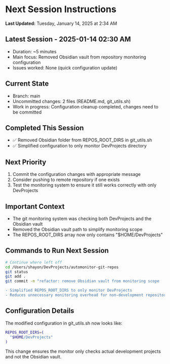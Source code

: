 # Next Session Instructions

**Last Updated:** Tuesday, January 14, 2025 at 2:34 AM

## Latest Session - 2025-01-14 02:30 AM
- Duration: ~5 minutes
- Main focus: Removed Obsidian vault from repository monitoring configuration
- Issues worked: None (quick configuration update)

## Current State
- Branch: main
- Uncommitted changes: 2 files (README.md, git_utils.sh)
- Work in progress: Configuration cleanup completed, changes need to be committed

## Completed This Session
- ✅ Removed Obsidian folder from REPOS_ROOT_DIRS in git_utils.sh
- ✅ Simplified configuration to only monitor DevProjects directory

## Next Priority
1. Commit the configuration changes with appropriate message
2. Consider pushing to remote repository if one exists
3. Test the monitoring system to ensure it still works correctly with only DevProjects

## Important Context
- The git monitoring system was checking both DevProjects and the Obsidian vault
- Removed the Obsidian vault path to simplify monitoring scope
- The REPOS_ROOT_DIRS array now only contains "$HOME/DevProjects"

## Commands to Run Next Session
```bash
# Continue where left off
cd /Users/shayon/DevProjects/automonitor-git-repos
git status
git add .
git commit -m "refactor: remove Obsidian vault from monitoring scope

- Simplified REPOS_ROOT_DIRS to only monitor DevProjects
- Reduces unnecessary monitoring overhead for non-development repositories"
```

## Configuration Details
The modified configuration in git_utils.sh now looks like:
```bash
REPOS_ROOT_DIRS=(
  "$HOME/DevProjects"
)
```

This change ensures the monitor only checks actual development projects and not the Obsidian vault.